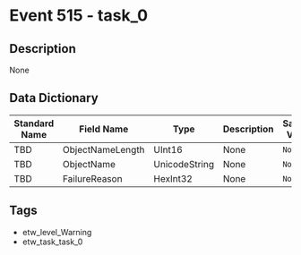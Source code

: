 # Event 515 - task_0

## Description
None

## Data Dictionary
|Standard Name|Field Name|Type|Description|Sample Value|
|---|---|---|---|---|
|TBD|ObjectNameLength|UInt16|None|`None`|
|TBD|ObjectName|UnicodeString|None|`None`|
|TBD|FailureReason|HexInt32|None|`None`|

## Tags
* etw_level_Warning
* etw_task_task_0